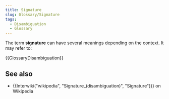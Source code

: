 ```yaml
---
title: Signature
slug: Glossary/Signature
tags:
  - Disambiguation
  - Glossary
---
```

The term **signature** can have several meanings depending on the context. It may refer to:

{{GlossaryDisambiguation}}

## See also

- {{Interwiki("wikipedia", "Signature_(disambiguation)", "Signature")}} on Wikipedia
